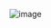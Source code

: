 ![image](https://user-images.githubusercontent.com/109477937/208450012-f6eaf8c5-08ee-4062-931e-2e6287b78523.png)
